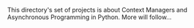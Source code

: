 This directory's set of projects is about Context Managers and Asynchronous Programming in Python.
More will follow...

